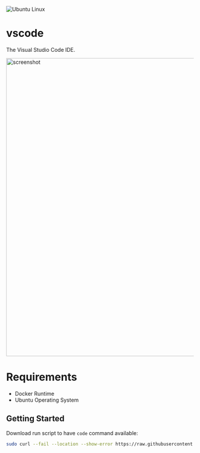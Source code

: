 ![Ubuntu Linux](https://img.shields.io/badge/tested-ubuntu-green.svg)

# vscode

The Visual Studio Code IDE.

<img src="https://code.visualstudio.com/opengraphimg/opengraph-home.png" alt="screenshot" width="800" />

# Requirements

- Docker Runtime
- Ubuntu Operating System

## Getting Started

Download run script to have `code` command available:

```bash
sudo curl --fail --location --show-error https://raw.githubusercontent.com/suckowbiz/dockerside/master/code/code -o /usr/local/bin/code && sudo chmod +x /usr/local/bin/code
```
